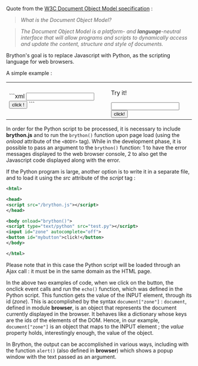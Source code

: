 Quote from the [W3C Document Object Model specification](http://www.w3.org/DOM/) :

> _What is the Document Object Model?_

> _The Document Object Model is a platform- and __language__-neutral interface_
> _that will allow programs and scripts to dynamically access and update the_
> _content, structure and style of documents._

Brython's goal is to replace Javascript with Python, as the scripting language for web browsers.

A simple example :

<table>
<tr>
<td>
```xml
<html>
<head>
<script src="/brython.js"></script>
</head>
<body onload="brython()">
<script type="text/python">
from browser import document, alert

# bind event 'click' on button to function echo
@document["mybutton"].bind("click")
def echo(ev):
    alert(document["zone"].value)

</script>
<input id="zone">
<button id="mybutton">click !</button>
</body>
</html>
```

</td>
<td style="padding-left:20px">

Try it!

<script type="text/python">
from browser import document, alert

@document["mybutton"].bind("click")
def echo(ev):
    alert(document["zone"].value)

</script>

<input id="zone">
<button id="mybutton">click!</button>

</td>
</tr>
</table>

In order for the Python script to be processed, it is necessary to include
__brython.js__ and to run the `brython()` function upon page load (using
the _onload_ attribute of the `<BODY>` tag). While in the development phase,
it is possible to pass an argument to the `brython()` function: 1 to have the
error messages displayed to the web browser console, 2 to also get the
Javascript code displayed along with the error.

If the Python program is large, another option is to write it in a separate
file, and to load it using the _src_ attribute of the _script_ tag :

```xml
<html>

<head>
<script src="/brython.js"></script>
</head>

<body onload="brython()">
<script type="text/python" src="test.py"></script>
<input id="zone" autocomplete="off">
<button id="mybutton">click!</button>
</body>

</html>
```

Please note that in this case the Python script will be loaded through an
Ajax call : it must be in the same domain as the HTML page.

In the above two examples of code, when we click on the button, the onclick
event calls and run the `echo()` function, which was defined in the Python
script. This function gets the value of the INPUT element, through its id
(_zone_). This is accomplished by the syntax `document["zone"]` : `document`,
defined in module **browser**, is an object that represents the document
currently displayed in the browser. It behaves like a dictionary whose keys
are the ids of the elements of the DOM. Hence, in our example,
`document["zone"]` is an object that maps to the INPUT element ; the _value_
property holds, interestingly enough, the value of the object.

In Brython, the output can be accomplished in various ways, including with the
function `alert()` (also defined in **browser**) which shows a popup window
with the text passed as an argument.
